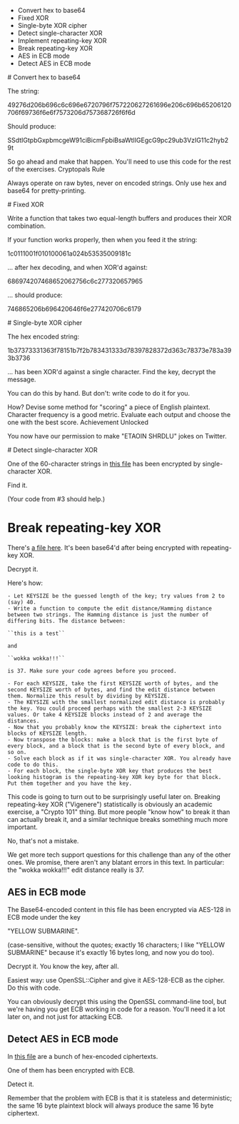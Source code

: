 
 - Convert hex to base64
 - Fixed XOR
 - Single-byte XOR cipher
 - Detect single-character XOR
 - Implement repeating-key XOR
 - Break repeating-key XOR
 - AES in ECB mode
 - Detect AES in ECB mode

# Convert hex to base64

The string:

49276d206b696c6c696e6720796f757220627261696e206c696b65206120706f69736f6e6f7573206d757368726f6f6d

Should produce:

SSdtIGtpbGxpbmcgeW91ciBicmFpbiBsaWtlIGEgcG9pc29ub3VzIG11c2hyb29t

So go ahead and make that happen. You'll need to use this code for the rest of the exercises.
Cryptopals Rule

Always operate on raw bytes, never on encoded strings. Only use hex and base64 for pretty-printing.

# Fixed XOR

Write a function that takes two equal-length buffers and produces their XOR combination.

If your function works properly, then when you feed it the string:

1c0111001f010100061a024b53535009181c

... after hex decoding, and when XOR'd against:

686974207468652062756c6c277320657965

... should produce:

746865206b696420646f6e277420706c6179

# Single-byte XOR cipher

The hex encoded string:

1b37373331363f78151b7f2b783431333d78397828372d363c78373e783a393b3736

... has been XOR'd against a single character. Find the key, decrypt the message.

You can do this by hand. But don't: write code to do it for you.

How? Devise some method for "scoring" a piece of English plaintext. Character frequency is a good metric. Evaluate each output and choose the one with the best score.
Achievement Unlocked

You now have our permission to make "ETAOIN SHRDLU" jokes on Twitter.

# Detect single-character XOR

One of the 60-character strings in [this file](data/4.txt) has been encrypted by single-character XOR.

Find it.

(Your code from #3 should help.)

# Break repeating-key XOR

There's [a file here](data/6.txt). It's been base64'd after being encrypted with repeating-key XOR.

Decrypt it.

Here's how:

    - Let KEYSIZE be the guessed length of the key; try values from 2 to (say) 40.
    - Write a function to compute the edit distance/Hamming distance between two strings. The Hamming distance is just the number of differing bits. The distance between:

    ``this is a test``

    and

    ``wokka wokka!!!``

    is 37. Make sure your code agrees before you proceed.

    - For each KEYSIZE, take the first KEYSIZE worth of bytes, and the second KEYSIZE worth of bytes, and find the edit distance between them. Normalize this result by dividing by KEYSIZE.
    - The KEYSIZE with the smallest normalized edit distance is probably the key. You could proceed perhaps with the smallest 2-3 KEYSIZE values. Or take 4 KEYSIZE blocks instead of 2 and average the distances.
    - Now that you probably know the KEYSIZE: break the ciphertext into blocks of KEYSIZE length.
    - Now transpose the blocks: make a block that is the first byte of every block, and a block that is the second byte of every block, and so on.
    - Solve each block as if it was single-character XOR. You already have code to do this.
    - For each block, the single-byte XOR key that produces the best looking histogram is the repeating-key XOR key byte for that block. Put them together and you have the key.

This code is going to turn out to be surprisingly useful later on. Breaking repeating-key XOR ("Vigenere") statistically is obviously an academic exercise, a "Crypto 101" thing. But more people "know how" to break it than can actually break it, and a similar technique breaks something much more important.

No, that's not a mistake.

We get more tech support questions for this challenge than any of the other ones. We promise, there aren't any blatant errors in this text. In particular: the "wokka wokka!!!" edit distance really is 37.

## AES in ECB mode

The Base64-encoded content in this file has been encrypted via AES-128 in ECB mode under the key

"YELLOW SUBMARINE".

(case-sensitive, without the quotes; exactly 16 characters; I like "YELLOW SUBMARINE" because it's exactly 16 bytes long, and now you do too).

Decrypt it. You know the key, after all.

Easiest way: use OpenSSL::Cipher and give it AES-128-ECB as the cipher.
Do this with code.

You can obviously decrypt this using the OpenSSL command-line tool, but we're having you get ECB working in code for a reason. You'll need it a lot later on, and not just for attacking ECB.

## Detect AES in ECB mode

In [this file](data/7.txt) are a bunch of hex-encoded ciphertexts.

One of them has been encrypted with ECB.

Detect it.

Remember that the problem with ECB is that it is stateless and deterministic; the same 16 byte plaintext block will always produce the same 16 byte ciphertext.
